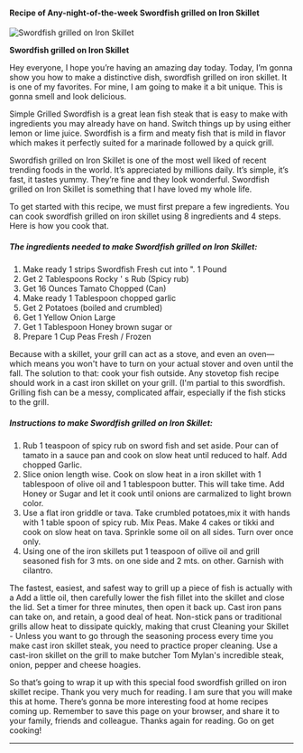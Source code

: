             

#### Recipe of Any-night-of-the-week Swordfish grilled on Iron Skillet

![Swordfish grilled on Iron Skillet](https://img-global.cpcdn.com/recipes/f727cdeb97167ec1/751x532cq70/swordfish-grilled-on-iron-skillet-recipe-main-photo.jpg)

**Swordfish grilled on Iron Skillet**

Hey everyone, I hope you’re having an amazing day today. Today, I’m gonna show you how to make a distinctive dish, swordfish grilled on iron skillet. It is one of my favorites. For mine, I am going to make it a bit unique. This is gonna smell and look delicious.

Simple Grilled Swordfish is a great lean fish steak that is easy to make with ingredients you may already have on hand. Switch things up by using either lemon or lime juice. Swordfish is a firm and meaty fish that is mild in flavor which makes it perfectly suited for a marinade followed by a quick grill.

Swordfish grilled on Iron Skillet is one of the most well liked of recent trending foods in the world. It’s appreciated by millions daily. It’s simple, it’s fast, it tastes yummy. They’re fine and they look wonderful. Swordfish grilled on Iron Skillet is something that I have loved my whole life.

To get started with this recipe, we must first prepare a few ingredients. You can cook swordfish grilled on iron skillet using 8 ingredients and 4 steps. Here is how you cook that.

##### The ingredients needed to make Swordfish grilled on Iron Skillet:

1.  Make ready 1 strips Swordfish Fresh cut into ". 1 Pound
2.  Get 2 Tablespoons Rocky ' s Rub (Spicy rub)
3.  Get 16 Ounces Tamato Chopped (Can)
4.  Make ready 1 Tablespoon chopped garlic
5.  Get 2 Potatoes (boiled and crumbled)
6.  Get 1 Yellow Onion Large
7.  Get 1 Tablespoon Honey brown sugar or
8.  Prepare 1 Cup Peas Fresh / Frozen

Because with a skillet, your grill can act as a stove, and even an oven—which means you won't have to turn on your actual stover and oven until the fall. The solution to that: cook your fish outside. Any stovetop fish recipe should work in a cast iron skillet on your grill. (I'm partial to this swordfish. Grilling fish can be a messy, complicated affair, especially if the fish sticks to the grill.

##### Instructions to make Swordfish grilled on Iron Skillet:

1.  Rub 1 teaspoon of spicy rub on sword fish and set aside. Pour can of tamato in a sauce pan and cook on slow heat until reduced to half. Add chopped Garlic.
2.  Slice onion length wise. Cook on slow heat in a iron skillet with 1 tablespoon of olive oil and 1 tablespoon butter. This will take time. Add Honey or Sugar and let it cook until onions are carmalized to light brown color.
3.  Use a flat iron griddle or tava. Take crumbled potatoes,mix it with hands with 1 table spoon of spicy rub. Mix Peas. Make 4 cakes or tikki and cook on slow heat on tava. Sprinkle some oil on all sides. Turn over once only.
4.  Using one of the iron skillets put 1 teaspoon of oilive oil and grill seasoned fish for 3 mts. on one side and 2 mts. on other. Garnish with cilantro.

The fastest, easiest, and safest way to grill up a piece of fish is actually with a Add a little oil, then carefully lower the fish fillet into the skillet and close the lid. Set a timer for three minutes, then open it back up. Cast iron pans can take on, and retain, a good deal of heat. Non-stick pans or traditional grills allow heat to dissipate quickly, making that crust Cleaning your Skillet - Unless you want to go through the seasoning process every time you make cast iron skillet steak, you need to practice proper cleaning. Use a cast-iron skillet on the grill to make butcher Tom Mylan's incredible steak, onion, pepper and cheese hoagies.

So that’s going to wrap it up with this special food swordfish grilled on iron skillet recipe. Thank you very much for reading. I am sure that you will make this at home. There’s gonna be more interesting food at home recipes coming up. Remember to save this page on your browser, and share it to your family, friends and colleague. Thanks again for reading. Go on get cooking!

* * *